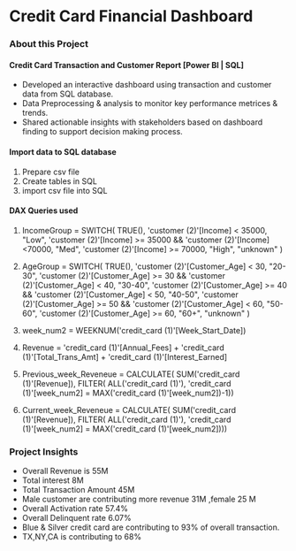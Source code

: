 # Credit Card Financial Dashboard
### About this Project
#### Credit Card Transaction and Customer Report [Power BI | SQL]
+ Developed an interactive dashboard using transaction and customer data from SQL database.
+ Data Preprocessing & analysis to monitor key performance metrices & trends.
+ Shared actionable insights with stakeholders based on dashboard finding to support decision making process.

#### Import data to SQL database
1. Prepare csv file
2. Create tables in SQL
3. import csv file into SQL

#### DAX Queries used
1) IncomeGroup = SWITCH(
               TRUE(),
               'customer (2)'[Income] < 35000, "Low",
               'customer (2)'[Income] >= 35000 && 'customer (2)'[Income] <70000, "Med",
               'customer (2)'[Income] >= 70000, "High",
                "unknown"
)

2) AgeGroup = SWITCH(
TRUE(),
'customer (2)'[Customer_Age] < 30, "20-30",
'customer (2)'[Customer_Age] >= 30 && 'customer (2)'[Customer_Age] < 40, "30-40",
'customer (2)'[Customer_Age] >= 40 && 'customer (2)'[Customer_Age] < 50, "40-50",
'customer (2)'[Customer_Age] >= 50 && 'customer (2)'[Customer_Age] < 60, "50-60",
'customer (2)'[Customer_Age] >= 60, "60+",
"unknown"
)

3) week_num2 = WEEKNUM('credit_card (1)'[Week_Start_Date])

4) Revenue = 'credit_card (1)'[Annual_Fees] + 'credit_card (1)'[Total_Trans_Amt] + 'credit_card (1)'[Interest_Earned]

5) Previous_week_Reveneue = CALCULATE(
SUM('credit_card (1)'[Revenue]),
FILTER(
ALL('credit_card (1)'),
'credit_card (1)'[week_num2] = MAX('credit_card (1)'[week_num2])-1))

6) Current_week_Reveneue = CALCULATE(
SUM('credit_card (1)'[Revenue]),
FILTER(
ALL('credit_card (1)'),
'credit_card (1)'[week_num2] = MAX('credit_card (1)'[week_num2])))

### Project Insights
 + Overall Revenue is 55M
 + Total interest 8M
 + Total Transaction Amount 45M
 + Male customer are contributing more revenue 31M ,female 25 M
 + Overall Activation rate 57.4%
 + Overall Delinquent rate 6.07%
 +  Blue & Silver credit card are contributing to 93% of overall transaction.
 +  TX,NY,CA is contributing to 68%

